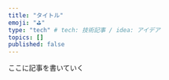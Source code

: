 ```yaml
---
title: "タイトル"
emoji: "⛳"
type: "tech" # tech: 技術記事 / idea: アイデア
topics: []
published: false
---
```

ここに記事を書いていく
